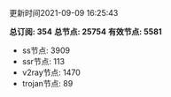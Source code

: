 更新时间2021-09-09 16:25:43

**总订阅: 354**
**总节点: 25754**
**有效节点: 5581**
- ss节点: 3909
- ssr节点: 113
- v2ray节点: 1470
- trojan节点: 89
